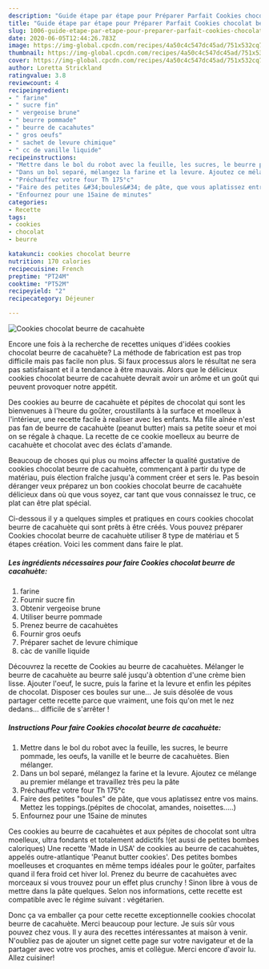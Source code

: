 ```yaml
---
description: "Guide étape par étape pour Préparer Parfait Cookies chocolat beurre de cacahuète"
title: "Guide étape par étape pour Préparer Parfait Cookies chocolat beurre de cacahuète"
slug: 1006-guide-etape-par-etape-pour-preparer-parfait-cookies-chocolat-beurre-de-cacahuete
date: 2020-06-05T12:44:26.783Z
image: https://img-global.cpcdn.com/recipes/4a50c4c547dc45ad/751x532cq70/cookies-chocolat-beurre-de-cacahuete-photo-principale-de-la-recette.jpg
thumbnail: https://img-global.cpcdn.com/recipes/4a50c4c547dc45ad/751x532cq70/cookies-chocolat-beurre-de-cacahuete-photo-principale-de-la-recette.jpg
cover: https://img-global.cpcdn.com/recipes/4a50c4c547dc45ad/751x532cq70/cookies-chocolat-beurre-de-cacahuete-photo-principale-de-la-recette.jpg
author: Loretta Strickland
ratingvalue: 3.8
reviewcount: 4
recipeingredient:
- " farine"
- " sucre fin"
- " vergeoise brune"
- " beurre pommade"
- " beurre de cacahutes"
- " gros oeufs"
- " sachet de levure chimique"
- " cc de vanille liquide"
recipeinstructions:
- "Mettre dans le bol du robot avec la feuille, les sucres, le beurre pommade, les oeufs, la vanille et le beurre de cacahuètes. Bien mélanger."
- "Dans un bol separé, mélangez la farine et la levure. Ajoutez ce mélange au premier mélange et travaillez très peu la pâte"
- "Préchauffez votre four Th 175°c"
- "Faire des petites &#34;boules&#34; de pâte, que vous aplatissez entre vos mains. Mettez les toppings.(pépites de chocolat, amandes, noisettes.....)"
- "Enfournez pour une 15aine de minutes"
categories:
- Recette
tags:
- cookies
- chocolat
- beurre

katakunci: cookies chocolat beurre 
nutrition: 170 calories
recipecuisine: French
preptime: "PT24M"
cooktime: "PT52M"
recipeyield: "2"
recipecategory: Déjeuner

---
```



![Cookies chocolat beurre de cacahuète](https://img-global.cpcdn.com/recipes/4a50c4c547dc45ad/751x532cq70/cookies-chocolat-beurre-de-cacahuete-photo-principale-de-la-recette.jpg)

Encore une fois à la recherche de recettes uniques d'idées cookies chocolat beurre de cacahuète? La méthode de fabrication est pas trop difficile mais pas facile non plus. Si faux processus alors le résultat ne sera pas satisfaisant et il a tendance à être mauvais. Alors que le délicieux cookies chocolat beurre de cacahuète devrait avoir un arôme et un goût qui peuvent provoquer notre appétit.

Des cookies au beurre de cacahuète et pépites de chocolat qui sont les bienvenues à l&#39;heure du goûter, croustillants à la surface et moelleux à l&#39;intérieur, une recette facile à realiser avec les enfants. Ma fille aînée n&#39;est pas fan de beurre de cacahuète (peanut butter) mais sa petite soeur et moi on se régale à chaque. La recette de ce cookie moelleux au beurre de cacahuète et chocolat avec des éclats d&#39;amande.

Beaucoup de choses qui plus ou moins affecter la qualité gustative de cookies chocolat beurre de cacahuète, commençant à partir du type de matériau, puis élection fraîche jusqu'à comment créer et sers le. Pas besoin déranger veux préparez un bon cookies chocolat beurre de cacahuète délicieux dans où que vous soyez, car tant que vous connaissez le truc, ce plat can être plat spécial.


Ci-dessous il y a quelques simples et pratiques en cours cookies chocolat beurre de cacahuète qui sont prêts à être créés. Vous pouvez préparer Cookies chocolat beurre de cacahuète utiliser 8 type de matériau et 5 étapes création. Voici les comment dans faire le plat.

<!--inarticleads1-->

##### Les ingrédients nécessaires pour faire Cookies chocolat beurre de cacahuète:

1.   farine
1. Fournir  sucre fin
1. Obtenir  vergeoise brune
1. Utiliser  beurre pommade
1. Prenez  beurre de cacahuètes
1. Fournir  gros oeufs
1. Préparer  sachet de levure chimique
1.   càc de vanille liquide


Découvrez la recette de Cookies au beurre de cacahuètes. Mélanger le beurre de cacahuète au beurre salé jusqu&#39;à obtention d&#39;une crème bien lisse. Ajouter l&#39;oeuf, le sucre, puis la farine et la levure et enfin les pépites de chocolat. Disposer ces boules sur une… Je suis désolée de vous partager cette recette parce que vraiment, une fois qu&#39;on met le nez dedans… difficile de s&#39;arrêter ! 

<!--inarticleads2-->

##### Instructions Pour faire Cookies chocolat beurre de cacahuète:

1. Mettre dans le bol du robot avec la feuille, les sucres, le beurre pommade, les oeufs, la vanille et le beurre de cacahuètes. Bien mélanger.
1. Dans un bol separé, mélangez la farine et la levure. Ajoutez ce mélange au premier mélange et travaillez très peu la pâte
1. Préchauffez votre four Th 175°c
1. Faire des petites &#34;boules&#34; de pâte, que vous aplatissez entre vos mains. Mettez les toppings.(pépites de chocolat, amandes, noisettes.....)
1. Enfournez pour une 15aine de minutes


Ces cookies au beurre de cacahuètes et aux pépites de chocolat sont ultra moelleux, ultra fondants et totalement addictifs !(et aussi de petites bombes caloriques) Une recette &#39;Made in USA&#39; de cookies au beurre de cacahuètes, appelés outre-atlantique &#39;Peanut butter cookies&#39;. Des petites bombes moelleuses et croquantes en même temps idéales pour le goûter, parfaites quand il fera froid cet hiver lol. Prenez du beurre de cacahuètes avec morceaux si vous trouvez pour un effet plus crunchy ! Sinon libre à vous de mettre dans la pâte quelques. Selon nos informations, cette recette est compatible avec le régime suivant : végétarien. 


Donc ça va emballer ça pour cette recette exceptionnelle cookies chocolat beurre de cacahuète. Merci beaucoup pour lecture. Je suis sûr vous pouvez chez vous. Il y aura des recettes  intéressantes at maison à venir. N'oubliez pas de ajouter un signet cette page sur votre navigateur et de la partager avec votre vos proches, amis et collègue. Merci encore d'avoir lu. Allez cuisiner!
